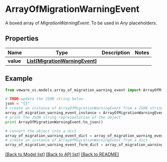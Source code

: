 # ArrayOfMigrationWarningEvent

A boxed array of *MigrationWarningEvent*. To be used in *Any* placeholders. 

## Properties
Name | Type | Description | Notes
------------ | ------------- | ------------- | -------------
**value** | [**List[MigrationWarningEvent]**](MigrationWarningEvent.md) |  | 

## Example

```python
from vmware_vi.models.array_of_migration_warning_event import ArrayOfMigrationWarningEvent

# TODO update the JSON string below
json = "{}"
# create an instance of ArrayOfMigrationWarningEvent from a JSON string
array_of_migration_warning_event_instance = ArrayOfMigrationWarningEvent.from_json(json)
# print the JSON string representation of the object
print ArrayOfMigrationWarningEvent.to_json()

# convert the object into a dict
array_of_migration_warning_event_dict = array_of_migration_warning_event_instance.to_dict()
# create an instance of ArrayOfMigrationWarningEvent from a dict
array_of_migration_warning_event_form_dict = array_of_migration_warning_event.from_dict(array_of_migration_warning_event_dict)
```
[[Back to Model list]](../README.md#documentation-for-models) [[Back to API list]](../README.md#documentation-for-api-endpoints) [[Back to README]](../README.md)


